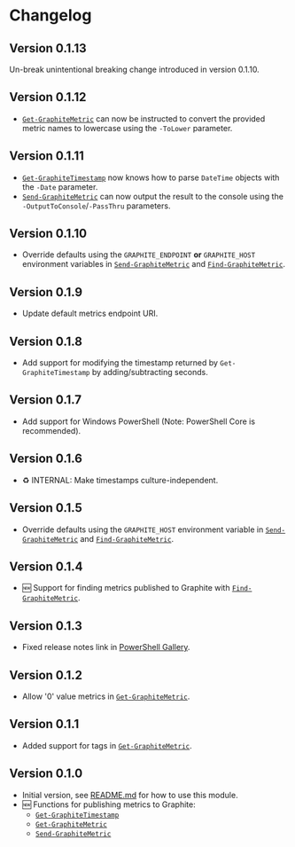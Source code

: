 # Changelog

## Version 0.1.13

Un-break unintentional breaking change introduced in version 0.1.10.

## Version 0.1.12

- [`Get-GraphiteMetric`](docs/functions/Get-GraphiteMetric.md) can now be instructed to convert the provided metric names to lowercase using the `-ToLower` parameter.

## Version 0.1.11

- [`Get-GraphiteTimestamp`](docs/functions/Get-GraphiteTimestamp.md) now knows how to parse `DateTime` objects with the `-Date` parameter.
- [`Send-GraphiteMetric`](docs/functions/Send-GraphiteMetric.md) can now output the result to the console using the `-OutputToConsole`/`-PassThru` parameters.

## Version 0.1.10

- Override defaults using the `GRAPHITE_ENDPOINT` **or** `GRAPHITE_HOST` environment variables in [`Send-GraphiteMetric`](docs/functions/Send-GraphiteMetric.md) and [`Find-GraphiteMetric`](docs/functions/Find-GraphiteMetric.md).

## Version 0.1.9

- Update default metrics endpoint URI.

## Version 0.1.8

- Add support for modifying the timestamp returned by `Get-GraphiteTimestamp` by adding/subtracting seconds.

## Version 0.1.7

- Add support for Windows PowerShell (Note: PowerShell Core is recommended).

## Version 0.1.6

- :recycle: INTERNAL: Make timestamps culture-independent.

## Version 0.1.5

- Override defaults using the `GRAPHITE_HOST` environment variable in [`Send-GraphiteMetric`](docs/functions/Send-GraphiteMetric.md) and [`Find-GraphiteMetric`](docs/functions/Find-GraphiteMetric.md).

## Version 0.1.4

- :new: Support for finding metrics published to Graphite with [`Find-GraphiteMetric`](docs/functions/Find-GraphiteMetric.md).

## Version 0.1.3

- Fixed release notes link in [PowerShell Gallery](https://www.powershellgallery.com/packages/PSGraphite).

## Version 0.1.2

- Allow '0' value metrics in [`Get-GraphiteMetric`](docs/functions/Get-GraphiteMetric.md).

## Version 0.1.1

- Added support for tags in [`Get-GraphiteMetric`](docs/functions/Get-GraphiteMetric.md).

## Version 0.1.0

- Initial version, see [README.md](README.md#usage) for how to use this module.
- :new: Functions for publishing metrics to Graphite:
  - [`Get-GraphiteTimestamp`](docs/functions/Get-GraphiteTimestamp.md)
  - [`Get-GraphiteMetric`](docs/functions/Get-GraphiteMetric.md)
  - [`Send-GraphiteMetric`](docs/functions/Send-GraphiteMetric.md)
